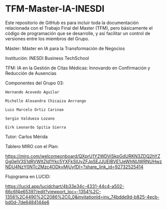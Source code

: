 ﻿# TFM-Master-IA-INESDI

Este repositorio de GitHub es para incluir toda la documentación relacionada con el Trabajo Final del Master (TFM),
pero básicamente el código de programación que se desarrolle,
y así facilitar un control de versiones entre los miembros del Grupo.

Máster: Máster en IA para la Transformación de Negocios

Institución: INESDI Business TechSchool

TFM: IA en la Gestión de Citas Médicas: Innovando en Confirmación y Reducción de Ausencias

Componentes del Grupo 03:

    Hernando Acevedo Aguilar
    
    Michelle Alexandra Chicaiza Anrrango
    
    Luis Marcelo Ortiz Carinao
    
    Sergio Valdueza Lozano
    
    Eirk Leonardo Spitia Sierra

Tutor:
    Carlos Mérida

Tablero MIRO con el Plan:

https://miro.com/welcomeonboard/QXprU1Y2WDViSkpGdURKN3ZDQ2hYZGg0elV3S1dRVWltZld1Ykc5YXFkSlUyZFJpSEJJUElBVE1JeWhNUWRNUHwzNDU4NzY0NTc2Mzc4ODkyMjUyfDI=?share_link_id=92732525414

Flujograma en LUCID:

https://lucid.app/lucidchart/4b33e34c-4331-44c4-a502-66c6f4e65397/edit?viewport_loc=-1354%2C-1356%2C4490%2C2086%2C0_0&invitationId=inv_74bdde9d-b825-4ecb-bd0d-7de6484144e6
